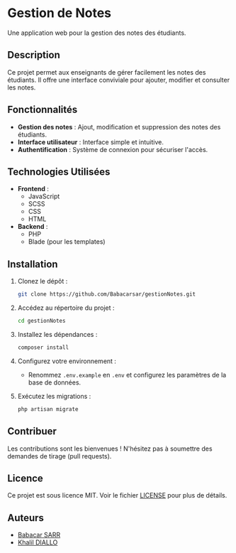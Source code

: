 # Gestion de Notes

Une application web pour la gestion des notes des étudiants.

## Description

Ce projet permet aux enseignants de gérer facilement les notes des étudiants. Il offre une interface conviviale pour ajouter, modifier et consulter les notes.

## Fonctionnalités

- **Gestion des notes** : Ajout, modification et suppression des notes des étudiants.
- **Interface utilisateur** : Interface simple et intuitive.
- **Authentification** : Système de connexion pour sécuriser l'accès.

## Technologies Utilisées

- **Frontend** : 
  - JavaScript
  - SCSS
  - CSS
  - HTML
- **Backend** : 
  - PHP
  - Blade (pour les templates)

## Installation

1. Clonez le dépôt :
   ```bash
   git clone https://github.com/Babacarsar/gestionNotes.git
   ```
2. Accédez au répertoire du projet :
   ```bash
   cd gestionNotes
   ```
3. Installez les dépendances :
   ```bash
   composer install
   ```
4. Configurez votre environnement :
   - Renommez `.env.example` en `.env` et configurez les paramètres de la base de données.

5. Exécutez les migrations :
   ```bash
   php artisan migrate
   ```

## Contribuer

Les contributions sont les bienvenues ! N'hésitez pas à soumettre des demandes de tirage (pull requests).

## Licence

Ce projet est sous licence MIT. Voir le fichier [LICENSE](LICENSE) pour plus de détails.

## Auteurs

- [Babacar SARR](https://github.com/Babacarsar)
- [Khalil DIALLO](https://github.com/KhalilDiallo)
